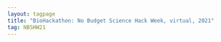```yaml
---
layout: tagpage
title: "BioHackathon: No Budget Science Hack Week, virtual, 2021"
tag: NBSHW21
---
```


